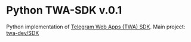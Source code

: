 # Python TWA-SDK v.0.1
Python implementation of [Telegram Web Apps (TWA) SDK](https://core.telegram.org/bots/webapps).
Main project: [twa-dev/SDK](https://github.com/twa-dev/SDK)


